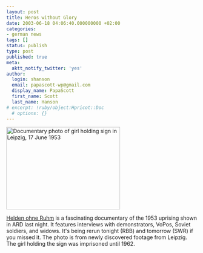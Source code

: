 ```yaml
---
layout: post
title: Heros without Glory
date: 2003-06-18 04:06:40.000000000 +02:00
categories:
- german news
tags: []
status: publish
type: post
published: true
meta:
  aktt_notify_twitter: 'yes'
author:
  login: shanson
  email: papascott-wp@gmail.com
  display_name: PapaScott
  first_name: Scott
  last_name: Hanson
# excerpt: !ruby/object:Hpricot::Doc
  # options: {}
---
```

<p><img title="Nieder mit der Regierung - Down with the Government" alt="Documentary photo of girl holding sign in Leipzig, 17 June 1953" src="http://www.papascott.de/wordpress/wp-content/uploads/2003/06/heldenohneruhm.jpg" width="300" height="218" border="0" /></p>
<p><a href="http://heldenohneruhm.de/">Helden ohne Ruhm</a> is a fascinating documentary of the 1953 uprising shown in ARD last night. It features interviews with demonstrators, VoPos, Soviet soldiers, and widows. It's being rerun tonight (RBB) and tomorrow (SWR) if you missed it. The photo is from newly discovered footage from Leipzig. The girl holding the sign was imprisoned until 1962.</p>
